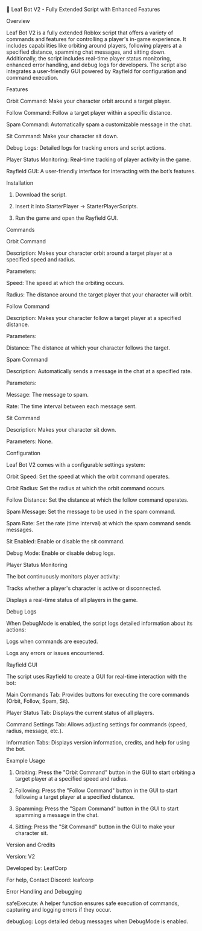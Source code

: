 🍃 Leaf Bot V2 - Fully Extended Script with Enhanced Features

Overview

Leaf Bot V2 is a fully extended Roblox script that offers a variety of commands and features for controlling a player's in-game experience. It includes capabilities like orbiting around players, following players at a specified distance, spamming chat messages, and sitting down. Additionally, the script includes real-time player status monitoring, enhanced error handling, and debug logs for developers. The script also integrates a user-friendly GUI powered by Rayfield for configuration and command execution.

Features

Orbit Command: Make your character orbit around a target player.

Follow Command: Follow a target player within a specific distance.

Spam Command: Automatically spam a customizable message in the chat.

Sit Command: Make your character sit down.

Debug Logs: Detailed logs for tracking errors and script actions.

Player Status Monitoring: Real-time tracking of player activity in the game.

Rayfield GUI: A user-friendly interface for interacting with the bot’s features.


Installation

1. Download the script.


2. Insert it into StarterPlayer -> StarterPlayerScripts.


3. Run the game and open the Rayfield GUI.



Commands

Orbit Command

Description: Makes your character orbit around a target player at a specified speed and radius.

Parameters:

Speed: The speed at which the orbiting occurs.

Radius: The distance around the target player that your character will orbit.



Follow Command

Description: Makes your character follow a target player at a specified distance.

Parameters:

Distance: The distance at which your character follows the target.



Spam Command

Description: Automatically sends a message in the chat at a specified rate.

Parameters:

Message: The message to spam.

Rate: The time interval between each message sent.



Sit Command

Description: Makes your character sit down.

Parameters: None.


Configuration

Leaf Bot V2 comes with a configurable settings system:

Orbit Speed: Set the speed at which the orbit command operates.

Orbit Radius: Set the radius at which the orbit command occurs.

Follow Distance: Set the distance at which the follow command operates.

Spam Message: Set the message to be used in the spam command.

Spam Rate: Set the rate (time interval) at which the spam command sends messages.

Sit Enabled: Enable or disable the sit command.

Debug Mode: Enable or disable debug logs.


Player Status Monitoring

The bot continuously monitors player activity:

Tracks whether a player's character is active or disconnected.

Displays a real-time status of all players in the game.


Debug Logs

When DebugMode is enabled, the script logs detailed information about its actions:

Logs when commands are executed.

Logs any errors or issues encountered.


Rayfield GUI

The script uses Rayfield to create a GUI for real-time interaction with the bot:

Main Commands Tab: Provides buttons for executing the core commands (Orbit, Follow, Spam, Sit).

Player Status Tab: Displays the current status of all players.

Command Settings Tab: Allows adjusting settings for commands (speed, radius, message, etc.).

Information Tabs: Displays version information, credits, and help for using the bot.


Example Usage

1. Orbiting: Press the "Orbit Command" button in the GUI to start orbiting a target player at a specified speed and radius.


2. Following: Press the "Follow Command" button in the GUI to start following a target player at a specified distance.


3. Spamming: Press the "Spam Command" button in the GUI to start spamming a message in the chat.


4. Sitting: Press the "Sit Command" button in the GUI to make your character sit.



Version and Credits

Version: V2

Developed by: LeafCorp

For help, Contact Discord: leafcorp


Error Handling and Debugging

safeExecute: A helper function ensures safe execution of commands, capturing and logging errors if they occur.

debugLog: Logs detailed debug messages when DebugMode is enabled.
